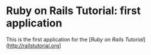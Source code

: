 # Ruby on Rails Tutorial: first application

This is the first application for the
[*Ruby on Rails Tutorial*](http://railstutorial.org]

